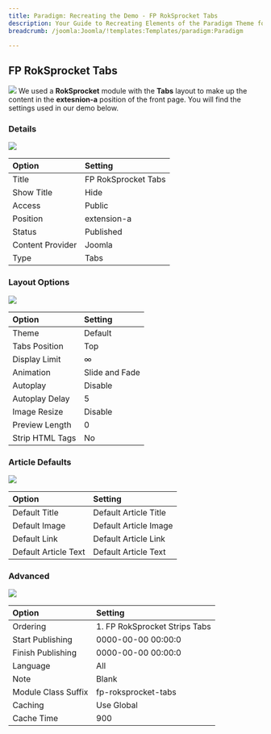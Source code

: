 ```yaml
---
title: Paradigm: Recreating the Demo - FP RokSprocket Tabs
description: Your Guide to Recreating Elements of the Paradigm Theme for Joomla
breadcrumb: /joomla:Joomla/!templates:Templates/paradigm:Paradigm

---
```


FP RokSprocket Tabs
-----
![][tabs1]
We used a **RokSprocket** module with the **Tabs** layout to make up the content in the **extesnion-a** position of the front page. You will find the settings used in our demo below.

### Details
![][tabs2]

| Option | Setting |
|:------|:-------|
| Title | FP RokSprocket Tabs |
| Show Title | Hide |
| Access | Public |
| Position | extension-a |
| Status | Published |
| Content Provider | Joomla |
| Type | Tabs |

### Layout Options
![][tabs3]

| Option | Setting |
|:------|:-------|
| Theme | Default |
| Tabs Position | Top |
| Display Limit | ∞ |
| Animation | Slide and Fade |
| Autoplay | Disable |
| Autoplay Delay | 5 |
| Image Resize | Disable |
| Preview Length | 0 |
| Strip HTML Tags | No |

### Article Defaults
![][tabs4]

| Option | Setting |
|:------|:-------|
| Default Title | Default Article Title |
| Default Image | Default Article Image|
| Default Link | Default Article Link |
| Default Article Text | Default Article Text |

### Advanced
![][tabs5]

| Option | Setting |
|:------|:-------|
| Ordering | 1. FP RokSprocket Strips Tabs |
| Start Publishing | 0000-00-00 00:00:0 |
| Finish Publishing | 0000-00-00 00:00:0 |
| Language | All |
| Note | Blank |
| Module Class Suffix | fp-roksprocket-tabs |
| Caching | Use Global |
| Cache Time | 900 |

[tabs1]: assets/tabs_1.jpeg
[tabs2]: assets/tabs_2.jpeg
[tabs3]: assets/tabs_3.jpeg
[tabs4]: assets/tabs_4.jpeg
[tabs5]: assets/tabs_5.jpeg